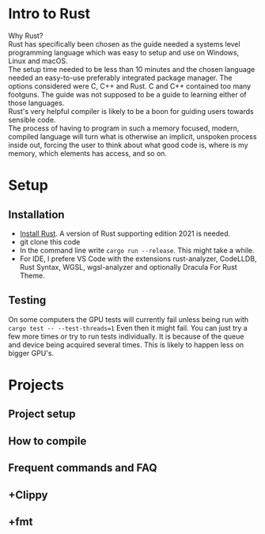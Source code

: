 # Intro to Rust
Why Rust?  
Rust has specifically been chosen as the guide needed a systems level programming language which was easy to setup and use on Windows, Linux and macOS.  
The setup time needed to be less than 10 minutes and the chosen language needed an easy-to-use preferably integrated package manager. 
The options considered were C, C++ and Rust. C and C++ contained too many footguns. The guide was not supposed to be a guide to learning either of those languages.  
Rust's very helpful compiler is likely to be a boon for guiding users towards sensible code.  
The process of having to program in such a memory focused, modern, compiled language will turn what is otherwise an implicit, unspoken process inside out, forcing the user to think about what good code is, where is my memory, which elements has access, and so on.

# Setup

## Installation

* [Install Rust](https://www.rust-lang.org/tools/install). A version of Rust supporting edition 2021 is needed.
* git clone this code
* In the command line write ```cargo run --release```. This might take a while.
* For IDE, I prefere VS Code with the extensions rust-analyzer, CodeLLDB, Rust Syntax,
WGSL, wgsl-analyzer and optionally Dracula For Rust Theme.

## Testing
On some computers the GPU tests will currently fail unless being run with ```cargo test -- --test-threads=1```
Even then it might fail. You can just try a few more times or try to run tests individually.
It is because of the queue and device being acquired several times.
This is likely to happen less on bigger GPU's.


# Projects

## Project setup
## How to compile
## Frequent commands and FAQ
## +Clippy
## +fmt